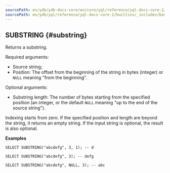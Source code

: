 ```yaml
---
sourcePath: en/ydb/ydb-docs-core/en/core/yql/reference/yql-docs-core-2/builtins/_includes/basic/substring.md
sourcePath: en/ydb/yql/reference/yql-docs-core-2/builtins/_includes/basic/substring.md
---
```

## SUBSTRING {#substring}

Returns a substring.

Required arguments:

* Source string;
* Position: The offset from the beginning of the string in bytes (integer) or `NULL` meaning "from the beginning".

Optional arguments:

* Substring length: The number of bytes starting from the specified position (an integer, or the default `NULL` meaning "up to the end of the source string").

Indexing starts from zero. If the specified position and length are beyond the string, it returns an empty string.
If the input string is optional, the result is also optional.

**Examples**
``` yql
SELECT SUBSTRING("abcdefg", 3, 1); -- d
```
``` yql
SELECT SUBSTRING("abcdefg", 3); -- defg
```
``` yql
SELECT SUBSTRING("abcdefg", NULL, 3); -- abc
```
